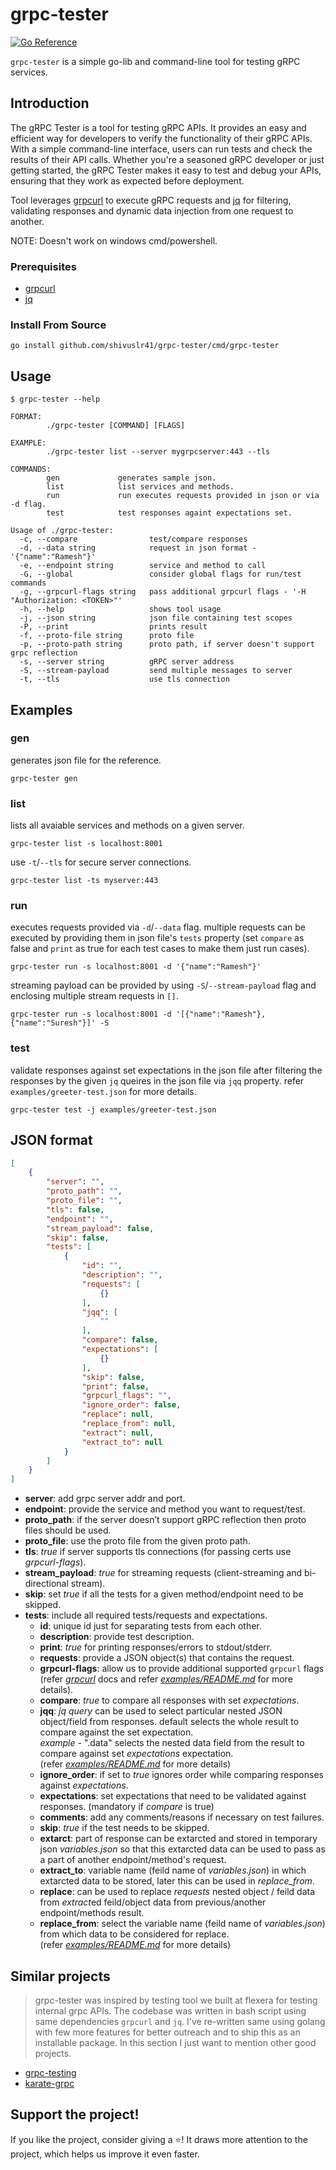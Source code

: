 # grpc-tester

[![Go Reference](https://pkg.go.dev/badge/github.com/shivuslr41/grpc-tester.svg)](https://pkg.go.dev/github.com/shivuslr41/grpc-tester)

`grpc-tester` is a simple go-lib and command-line tool for testing gRPC services.

## Introduction
The gRPC Tester is a tool for testing gRPC APIs. It provides an easy and efficient way for developers to verify the functionality of their gRPC APIs. With a simple command-line interface, users can run tests and check the results of their API calls. Whether you're a seasoned gRPC developer or just getting started, the gRPC Tester makes it easy to test and debug your APIs, ensuring that they work as expected before deployment.

Tool leverages [grpcurl](https://github.com/fullstorydev/grpcurl) to execute gRPC requests and [jq](https://github.com/stedolan/jq) for filtering, validating responses and dynamic data injection from one request to another.

NOTE: Doesn't work on windows cmd/powershell.

### Prerequisites
- [grpcurl](https://github.com/fullstorydev/grpcurl#installation)
- [jq](https://stedolan.github.io/jq/download/)

### Install From Source
```shell
go install github.com/shivuslr41/grpc-tester/cmd/grpc-tester
```

## Usage
```
$ grpc-tester --help

FORMAT:
        ./grpc-tester [COMMAND] [FLAGS]

EXAMPLE:
        ./grpc-tester list --server mygrpcserver:443 --tls

COMMANDS:
        gen             generates sample json.
        list            list services and methods.
        run             run executes requests provided in json or via -d flag.
        test            test responses againt expectations set.

Usage of ./grpc-tester:
  -c, --compare                test/compare responses
  -d, --data string            request in json format - '{"name":"Ramesh"}'
  -e, --endpoint string        service and method to call
  -G, --global                 consider global flags for run/test commands
  -g, --grpcurl-flags string   pass additional grpcurl flags - '-H "Authorization: <TOKEN>"'
  -h, --help                   shows tool usage
  -j, --json string            json file containing test scopes
  -P, --print                  prints result
  -f, --proto-file string      proto file
  -p, --proto-path string      proto path, if server doesn't support grpc reflection
  -s, --server string          gRPC server address
  -S, --stream-payload         send multiple messages to server
  -t, --tls                    use tls connection
```

## Examples
### gen
generates json file for the reference.
```shell
grpc-tester gen 
```

### list
lists all avaiable services and methods on a given server.
```shell
grpc-tester list -s localhost:8001
```
use `-t`/`--tls` for secure server connections.
```shell
grpc-tester list -ts myserver:443
```

### run
executes requests provided via `-d`/`--data` flag. multiple requests can be executed by providing them in json file's `tests` property (set `compare` as false and `print` as true for each test cases to make them just run cases).
```shell
grpc-tester run -s localhost:8001 -d '{"name":"Ramesh"}'
```
streaming payload can be provided by using `-S`/`--stream-payload` flag and enclosing multiple stream requests in `[]`.
```shell
grpc-tester run -s localhost:8001 -d '[{"name":"Ramesh"},{"name":"Suresh"}]' -S
```

### test
validate responses against set expectations in the json file after filtering the responses by the given `jq` queires in the json file via `jqq` property. refer `examples/greeter-test.json` for more details.
```shell
grpc-tester test -j examples/greeter-test.json
```

## JSON format
```json
[
    {
        "server": "",
        "proto_path": "",
        "proto_file": "",
        "tls": false,
        "endpoint": "",
        "stream_payload": false,
        "skip": false,
        "tests": [
            {
                "id": "",
                "description": "",
                "requests": [
                    {}
                ],
                "jqq": [
                    ""
                ],
                "compare": false,
                "expectations": [
                    {}
                ],
                "skip": false,
                "print": false,
                "grpcurl_flags": "",
                "ignore_order": false,
                "replace": null,
                "replace_from": null,
                "extract": null,
                "extract_to": null
            }
        ]
    }
]
```
- **server**: add grpc server addr and port.
- **endpoint**: provide the service and method you want to request/test.
- **proto_path**: if the server doesn’t support gRPC reflection then proto files should be used.
- **proto_file**: use the proto file from the given proto path.
- **tls**: *true* if server supports tls connections (for passing certs use *grpcurl-flags*).
- **stream_payload**: *true* for streaming requests (client-streaming and bi-directional stream).
- **skip**: set *true* if all the tests for a given method/endpoint need to be skipped.
- **tests**: include all required tests/requests and expectations.
  - **id**: unique id just for separating tests from each other.
  - **description**: provide test description.
  - **print**: *true* for printing responses/errors to stdout/stderr.
  - **requests**: provide a JSON object(s) that contains the request.
  - **grpcurl-flags**: allow us to provide additional supported `grpcurl` flags (refer [*grpcurl*](https://github.com/fullstorydev/grpcurl#usage) docs and refer [*examples/README.md*](./examples/README.md) for more details).
  - **compare**: *true* to compare all responses with set *expectations*.
  - **jqq**: *jq query* can be used to select particular nested JSON object/field from responses. default selects the whole result to compare against the set expectation.</br>
  *example* - ".data" selects the nested data field from the result to compare against set *expectations* expectation.</br>
  (refer [*examples/README.md*](./examples/README.md) for more details)
  - **ignore_order**: if set to *true* ignores order while comparing responses against *expectations*.
  - **expectations**: set expectations that need to be validated against responses. (mandatory if *compare* is true)
  - **comments**: add any comments/reasons if necessary on test failures.
  - **skip**: *true* if the test needs to be skipped.
  - **extarct**: part of response can be extarcted and stored in temporary json *variables.json* so that this extarcted data can be used to pass as a part of another endpoint/method's request.
  - **extract_to**: variable name (feild name of *variables.json*) in which extarcted data to be stored, later this can be used in *replace_from*.
  - **replace**: can be used to replace *requests* nested object / feild data from *extract*ed feild/object data from previous/another endpoint/methods result.
  - **replace_from**: select the variable name (feild name of *variables.json*) from which data to be considered for replace.</br>
  (refer [*examples/README.md*](./examples/README.md) for more details)

## Similar projects
> grpc-tester was inspired by testing tool we built at flexera for testing internal grpc APIs. The codebase was written in bash script using same dependencies `grpcurl` and `jq`. I've re-written same using golang with few more features for better outreach and to ship this as an installable package. In this section I just want to mention other good projects.
- [grpc-testing](https://github.com/ryoya-fujimoto/grpc-testing)
- [karate-grpc](https://github.com/pecker-io/karate-grpc)

## Support the project!
If you like the project, consider giving a ⭐️! It draws more attention to the project, which helps us improve it even faster.
